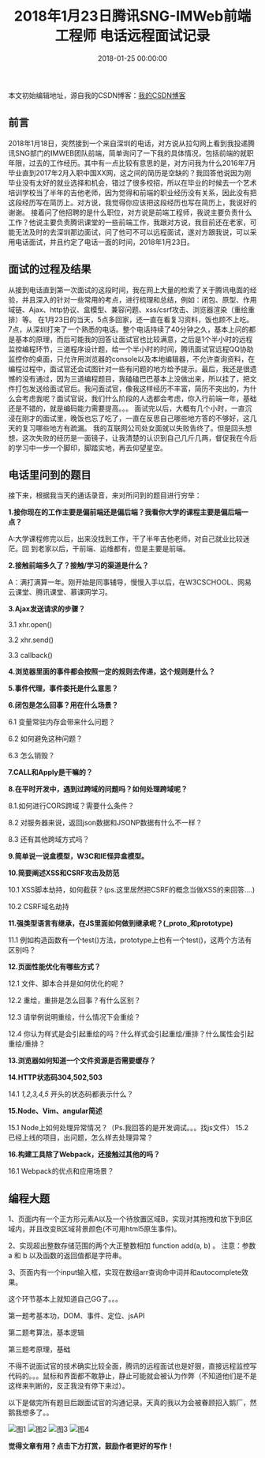 ﻿---
title:  2018年1月23日腾讯SNG-IMWeb前端工程师 电话远程面试记录
date: 2018-01-25 00:00:00
tags: 腾讯SNG-IMWeb面试
reward: true #是否开启打赏功能
comment: true #是否开启评论功能
---




本文初始编辑地址，源自我的CSDN博客：[我的CSDN博客](http://blog.csdn.net/qq_20264891/article/details/79158495)



## 前言 ##
   2018年1月18日，突然接到一个来自深圳的电话，对方说从拉勾网上看到我投递腾讯SNG部门的IMWEB团队前端，简单询问了一下我的具体情况，包括前端的就职年限，过去的工作经历。其中有一点比较有意思的是，对方问我为什么2016年7月毕业直到2017年2月入职中国XX网，这之间的简历是空缺的？我回答他说因为刚毕业没有太好的就业选择和机会，错过了很多校招，所以在毕业的时候去一个艺术培训学校当了半年的吉他老师，因为觉得和前端的职业经历没有关系，因此没有把这段经历写在简历上。对方说，我觉得你应该把这段经历也写在简历上，我说好的谢谢。
      接着问了他招聘的是什么职位，对方说是前端工程师，我说主要负责什么工作？他说主要负责腾讯课堂的一些前端工作，我跟对方说，我目前还在老家，可能无法及时的去深圳那边面试，问了他可不可以远程面试，遂对方跟我说，可以采用电话面试，并且约定了电话一面的时间，2018年1月23日。
## 面试的过程及结果 ##
从接到电话直到第一次面试的这段时间，我在网上大量的检索了关于腾讯电面的经验，并且深入的针对一些常用的考点，进行梳理和总结，例如：闭包、原型、作用域链、Ajax、http协议、盒模型、兼容问题、xss/csrf攻击、浏览器渲染（重绘重排）等。
在1月23日的当天，5点多回家，还一直在看复习资料，饭也顾不上吃。
7点，从深圳打来了一个熟悉的电话。整个电话持续了40分钟之久，基本上问的都是基本的原理，而后可能我的回答让面试官也比较满意，之后是1个半小时的远程监控编程环节，三道程序设计题，给一个半小时的时间，腾讯面试官远程QQ协助监控你的桌面，只允许用浏览器的console以及本地编辑器，不允许查询资料，在编程过程中，面试官还会试图针对一些有问题的地方给予提示。最后，我还是很遗憾的没有通过，因为三道编程题目，我磕磕巴巴基本上没做出来，所以挂了，把文件打包发送给面试官后。我问面试官，像我这样经历不丰富，简历不突出的，为什么会考虑我呢？面试官说，我们什么阶段的人选都会考虑，你入行前端一年，基础还是不错的，就是编码能力需要提高。。。
面试完以后，大概有几个小时，一直沉浸在刚才的面试里，晚饭也忘了吃了，一直在反思自己哪些地方答的不够好，这几天的复习哪些地方有疏漏。
我的互联网公司处女面就以失败告终了。但是回头想想，这次失败的经历是一面镜子，让我清楚的认识到自己几斤几两，督促我在今后的学习中一步一个脚印，脚踏实地，再去仰望星空。

## 电话里问到的题目 ##
接下来，根据我当天的通话录音，来对所问到的题目进行穷举：


  **1.接你现在的工作主要是偏前端还是偏后端？我看你大学的课程主要是偏后端一点？**
  
 A:大学课程修完以后，出来没找到工作，干了半年吉他老师，对自己就业比较迷茫。回        到老家以后，干前端、运维都有，但是主要是前端。
 
 **2.接触前端多久了？接触/学习的渠道是什么？**
 
 A：满打满算一年。刚开始是同事辅导，慢慢入手以后，在W3CSCHOOL、网易云课堂、腾讯课堂、慕课网学习。
 
 **3.Ajax发送请求的步骤？**
 
   3.1 xhr.open()
   
   3.2 xhr.send()
   
   3.3 callback()
   
 **4.浏览器里面的事件都会按照一定的规则去传递，这个规则是什么？**
 
 **5.事件代理，事件委托是什么意思？**
 
 **6.闭包是怎么回事？用在什么场景？**
 
   6.1   变量常驻内存会带来什么问题？
   
   6.2   如何避免这种问题？
   
   6.3   怎么销毁？
   
**7.CALL和Apply是干嘛的？**

**8.在平时开发中，遇到过跨域的问题吗？如何处理跨域呢？**

   8.1.如何进行CORS跨域？需要什么条件？
   
   8.2 对服务器来说，返回json数据和JSONP数据有什么不一样？
   
   8.3 还有其他跨域方式吗？
   
**9.简单说一说盒模型，W3C和IE怪异盒模型。**

**10.简要阐述XSS和CSRF攻击及防范**

  10.1 XSS脚本劫持，如何截获？(ps.这里居然把CSRF的概念当做XSS的来回答....)
  
  10.2 CSRF域名劫持
  
**11.强类型语言有继承，在JS里面如何做到继承呢？(_proto_和prototype)**

   11.1 例如构造函数有一个test()方法，prototype上也有一个test()，这两个方法有区别吗？
   
**12.页面性能优化有哪些方式？**

   12.1 文件、脚本合并是如何优化的呢？
   
   12.2 重绘，重排是怎么回事？有什么区别？
   
   12.3 请举例说明重绘，什么情况下会重绘？
   
   12.4 你认为样式是会引起重绘的吗？什么样式会引起重绘/重排？什么属性会引起重绘/重排？
   
   **13.浏览器如何知道一个文件资源是否需要缓存？**
   
   
   **14.HTTP状态码304,502,503**
  
   14.1 *1,2,3,4,5* 开头的状态码都表示什么？
    
  **15.Node、Vim、angular简述**
  
  15.1 Node上如何处理异常情况？（Ps.我回答的是开发调试。。。找js文件）
 15.2 已经上线的项目，出问题，怎么样去处理异常？
     
   **16.构建工具除了Webpack，还接触过其他的吗？**
   
 16.1 Webpack的优点和应用场景？

## 编程大题 ##

 1、页面内有一个正方形元素A以及一个待放置区域B，实现对其拖拽和放下到B区域内，并且改变B区域背景颜色(不可用html5原生事件)。


2、实现超出整数存储范围的两个大正整数相加 function add(a, b) 。
注意：参数 a 和 b 以及函数的返回值都是字符串。


3、页面内有一个input输入框，实现在数组arr查询命中词并和autocomplete效果。
          
这个环节基本上就知道自己GG了。。。

第一题考基本功，DOM、事件、定位、jsAPI

第二题考算法，基本逻辑

第三题考原理，基础

不得不说面试官的技术确实比较全面，腾讯的远程面试也是好狠，直接远程监控写代码的。。。鼠标和界面都不敢静止，静止可能就会被认为作弊（不知道他们是不是这样来判断的，反正我没有停下来过）。

以下是做完所有题目后跟面试官的沟通记录。天真的我以为会被眷顾招入鹅厂，然鹅我想多了。。

![图1](http://img.blog.csdn.net/20180125112701622?watermark/2/text/aHR0cDovL2Jsb2cuY3Nkbi5uZXQvcXFfMjAyNjQ4OTE=/font/5a6L5L2T/fontsize/400/fill/I0JBQkFCMA==/dissolve/70/gravity/SouthEast)
![图2](http://img.blog.csdn.net/20180125112711300?watermark/2/text/aHR0cDovL2Jsb2cuY3Nkbi5uZXQvcXFfMjAyNjQ4OTE=/font/5a6L5L2T/fontsize/400/fill/I0JBQkFCMA==/dissolve/70/gravity/SouthEast)
![图3](http://img.blog.csdn.net/20180125112723206?watermark/2/text/aHR0cDovL2Jsb2cuY3Nkbi5uZXQvcXFfMjAyNjQ4OTE=/font/5a6L5L2T/fontsize/400/fill/I0JBQkFCMA==/dissolve/70/gravity/SouthEast)
![图4](http://img.blog.csdn.net/20180125112738983?watermark/2/text/aHR0cDovL2Jsb2cuY3Nkbi5uZXQvcXFfMjAyNjQ4OTE=/font/5a6L5L2T/fontsize/400/fill/I0JBQkFCMA==/dissolve/70/gravity/SouthEast)
 
 
 


<b>觉得文章有用？点击下方打赏，鼓励作者更好的写作！</b>